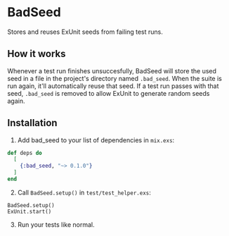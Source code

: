 # BadSeed

Stores and reuses ExUnit seeds from failing test runs.

## How it works

Whenever a test run finishes unsuccesfully, BadSeed will store the used seed in
a file in the project's directory named `.bad_seed`. When the suite is run
again, it'll automatically reuse that seed. If a test run passes with that seed,
`.bad_seed` is removed to allow ExUnit to generate random seeds again.

## Installation

1. Add bad_seed to your list of dependencies in `mix.exs`:

  ```elixir
  def deps do
    [
      {:bad_seed, "~> 0.1.0"}
    ]
  end
  ```

2. Call `BadSeed.setup()` in `test/test_helper.exs`:

  ```
  BadSeed.setup()
  ExUnit.start()
  ```

3. Run your tests like normal.
